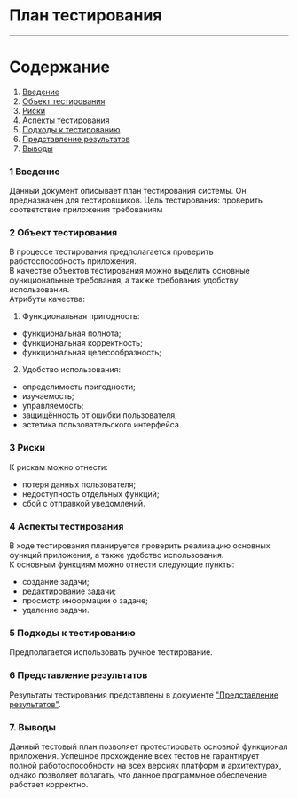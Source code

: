# План тестирования
---


# Cодержание
1. [Введение](#1)  
2. [Объект тестирования](#2)  
3. [Риски](#3)  
4. [Аспекты тестирования](#4)  
5. [Подходы к тестированию](#5)  
6. [Представление результатов](#6)  
7. [Выводы](#7)

<a name="1"/>

### 1 Введение

Данный документ описывает план тестирования системы. Он предназначен для тестировщиков. Цель тестирования: проверить соответствие приложения требованиям
<a name="2"/>

### 2 Объект тестирования

В процессе тестирования предполагается проверить работоспособность приложения.  
В качестве объектов тестирования можно выделить основные функциональные требования, а также требования удобству использования.  
Атрибуты качества:  
1. Функциональная пригодность:  
* функциональная полнота;  
* функциональная корректность;  
* функциональная целесообразность;  
2. Удобство использования:  
* определимость пригодности;  
* изучаемость;  
* управляемость;  
* защищённость от ошибки пользователя;  
* эстетика пользовательского интерфейса.

<a name="3"/>

### 3 Риски

К рискам можно отнести:  
* потеря данных пользователя;
* недоступность отдельных функций;
* сбой с отправкой уведомлений.

<a name="4"/>

### 4 Аспекты тестирования

В ходе тестирования планируется проверить реализацию основных функций приложения, а также удобство использования.  
К основным функциям можно отнести следующие пункты:  
* создание задачи;  
* редактирование задачи;  
* просмотр информации о задаче;
* удаление задачи.

<a name="5"/>

### 5 Подходы к тестированию

Предполагается использовать ручное тестирование.

<a name="6"/>

### 6 Представление результатов

Результаты тестирования представлены в документе ["Представление результатов"](../Test/TestResults.md).

<a name="7"></a>

### 7. Выводы
Данный тестовый план позволяет протестировать основной функционал приложения. Успешное прохождение всех тестов не гарантирует полной работоспособности на всех версиях платформ и архитектурах, однако позволяет полагать, что данное программное обеспечение работает корректно.
